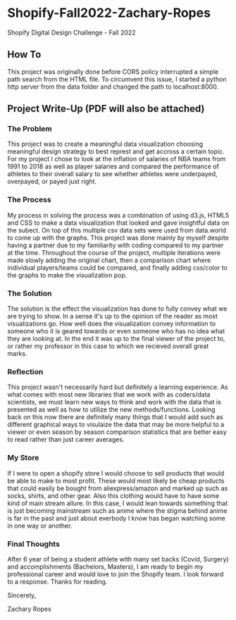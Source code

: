 # Shopify-Fall2022-Zachary-Ropes
Shopify Digital Design Challenge - Fall 2022

## How To

This project was originally done before CORS policy interrupted a simple path search from the HTML file. To circumvent this issue, I started a python http server from the data folder and changed the path to localhost:8000.

## Project Write-Up (PDF will also be attached)

### The Problem

This project was to create a meaningful data visualization choosing meaningful design strategy to best represt and get accross a certain topic. For my project I chose to look at the inflation of salaries of NBA teams from 1991 to 2018 as well as player salaries and compared the performance of athletes to their overall salary to see whether athletes were underpayed, overpayed, or payed just right. 

### The Process

My process in solving the process was a combination of using d3.js, HTML5 and CSS to make a data visualization that looked and gave insightful data on the subect. On top of this multiple csv data sets were used from data.world to come up with the graphs. This project was done mainly by myself despite having a partner due to my familiarity with coding compared to my partner at the time. Throughout the course of the project, multiple iterations were made slowly adding the original chart, then a comparison chart where individual players/teams could be compared, and finally adding css/color to the graphs to make the visualization pop. 

### The Solution

The solution is the effect the visualization has done to fully convey what we are trying to show. In a sense it's up to the opinion of the reader as most visualizations go. How well does the visualization convey information to  someone who it is geared towards or even someone who has no idea what they are looking at. In the end it was up to the final viewer of the project to, or rather my professor in this case to which we recieved overall great marks.

### Reflection

This project wasn't necessarily hard but definitely a learning experience. As what comes with most new libraries that we work with as coders/data scientists, we must learn new ways to think and work with the data that is presented as well as how to utilize the new methods/functions. Looking back on this now there are definitely many things that I would add such as different graphical ways to visulaize the data that may be more helpful to a viewer or even season by season comparison statistics that are better easy to read rather than just career averages.


### My Store

If I were to open a shopify store I would choose to sell products that would be able to make to most profit. These would most likely be cheap products that could easily be bought from aliexpress/amazon and marked up such as socks, shirts, and other gear. Also this clothing would have to have some kind of main stream allure. In this case, I would lean towards something that is just becoming mainstream such as anime where the stigma behind anime is far in the past and just about everbody I know has began watching some in one way or another.

### Final Thoughts

After 6 year of being a student athlete with many set backs (Covid, Surgery) and accomplishments (Bachelors, Masters), I am ready to begin my professional career and would love to join the Shopify team. I look forward to a response. Thanks for reading.

Sincerely,

Zachary Ropes